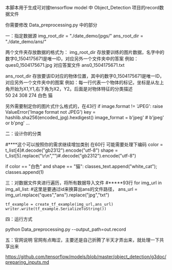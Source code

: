 
本脚本用于生成可对接tensorflow model 中 Object_Detection 项目的record数据文件

你需要修改  Data_preprocessing.py 中的部分

一：指定数据源
img_root_dir = "./date_demo/jpgs/"
ans_root_dir = "./date_demo/ans/"

两个文件夹存放数据的格式为：
img_root_dir 存放要训练的图片数据，名字中的数字0_1504175671是唯一ID，对应另外一个文件夹中的答案
例如：ques0_1504175671.jpg 对应答案文件 ans0_1504175671.txt

ans_root_dir 存放要该ID对应的物体位置，其中的数字0_1504175671是唯一ID，对应另外一个文件夹中的图案
例如：每一行代表一个物体的标记，坐标是从左上角开始为X1,Y1,右下角为X2，Y2。后面是对物体特征的分类描述   
50 24 308 274 白色 猫

另外需要制定你的图片式什么格式的，在43行
if image.format != 'JPEG':
  raise ValueError('Image format not JPEG')
key = hashlib.sha256(encoded_jpg).hexdigest()
image_format = b'jpeg' # b'jpeg' or b'png'
...

二：设计你的分类

#****这个可以按照你的需求继续增加类别  在60行  可能需要处理下编码
color = t_list[4]#.decode("gb2312").encode("utf-8")
shape = t_list[5].replace("\r\n","")#.decode("gb2312").encode("utf-8")

if color == "白色" and shape == "猫": classes_text.append("white_cat"); classes.append(1)


三：对数据文件夹进行遍历，将所有数据导入文件
#*****93行
for img_url in img_all_list:
    #这里是要通过id来换算出ans的文件路径，
    ans_url = img_url.replace("ques","ans").replace("jpg","txt")

    tf_example = create_tf_example(img_url,ans_url)
    writer.write(tf_example.SerializeToString())

四：运行方式

python Data_preprocessing.py --output_path=out.record


五：官网说明
官网有点晦涩，主要还是自己折腾了半天才弄出来，就处理一下共享出来

https://github.com/tensorflow/models/blob/master/object_detection/g3doc/preparing_inputs.md
